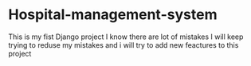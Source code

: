 # Hospital-management-system
This is my fist Django project I know there are lot of mistakes I will keep trying to reduse my mistakes and i will try to add new feactures to this project
